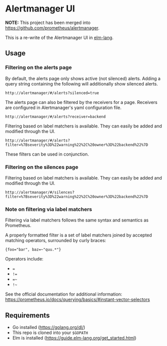 # Alertmanager UI

**NOTE:** This project has been merged into https://github.com/prometheus/alertmanager.

This is a re-write of the Alertmanager UI in [elm-lang](http://elm-lang.org/).

## Usage

### Filtering on the alerts page

By default, the alerts page only shows active (not silenced) alerts. Adding a
query string containing the following will additionally show silenced alerts.

```
http://alertmanager/#/alerts?silenced=true
```

The alerts page can also be filtered by the receivers for a page. Receivers are
configured in Alertmanager's yaml configuration file.

```
http://alertmanager/#/alerts?receiver=backend
```

Filtering based on label matchers is available. They can easily be added and
modified through the UI.

```
http://alertmanager/#/alerts?filter=%7Bseverity%3D%22warning%22%2C%20owner%3D%22backend%22%7D
```

These filters can be used in conjunction.

### Filtering on the silences page

Filtering based on label matchers is available. They can easily be added and
modified through the UI.

```
http://alertmanager/#/silences?filter=%7Bseverity%3D%22warning%22%2C%20owner%3D%22backend%22%7D
```

### Note on filtering via label matchers

Filtering via label matchers follows the same syntax and semantics as Prometheus.

A properly formatted filter is a set of label matchers joined by accepted
matching operators, surrounded by curly braces:

```
{foo="bar", baz=~"quu.*"}
```

Operators include:

- `=`
- `!=`
- `=~`
- `!~`

See the official documentation for additional information: https://prometheus.io/docs/querying/basics/#instant-vector-selectors


## Requirements

- Go installed (https://golang.org/dl/)
- This repo is cloned into your `$GOPATH`
- Elm is installed (https://guide.elm-lang.org/get_started.html)
